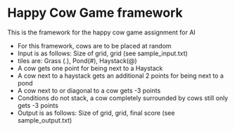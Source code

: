 # Happy Cow Game framework

This is the framework for the happy cow game assignment for AI

- For this framework, cows are to be placed at random
- Input is as follows: Size of grid, grid (see sample_input.txt)
- tiles are: Grass (.), Pond(#), Haystack(@)
- A cow gets one point for being next to a Haystack
- A cow next to a haystack gets an additional 2 points for being next to a pond
- A cow next to or diagonal to a cow gets -3 points
- Conditions do not stack, a cow completely surrounded by cows still only gets -3 points
- Output is as follows: Size of grid, grid, final score (see sample_output.txt)
